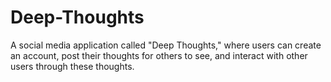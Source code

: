# Deep-Thoughts

A social media application called "Deep Thoughts," where users can create an account, post their thoughts for others to see, and interact with other users through these thoughts.